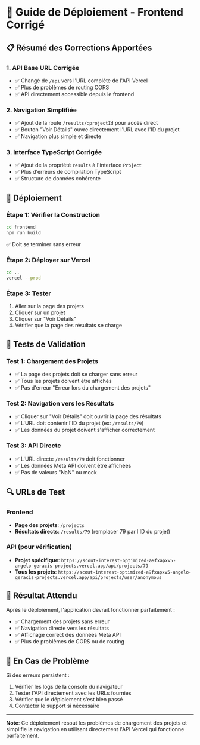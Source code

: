 # 🚀 Guide de Déploiement - Frontend Corrigé

## 📋 Résumé des Corrections Apportées

### 1. **API Base URL Corrigée**
- ✅ Changé de `/api` vers l'URL complète de l'API Vercel
- ✅ Plus de problèmes de routing CORS
- ✅ API directement accessible depuis le frontend

### 2. **Navigation Simplifiée**
- ✅ Ajout de la route `/results/:projectId` pour accès direct
- ✅ Bouton "Voir Détails" ouvre directement l'URL avec l'ID du projet
- ✅ Navigation plus simple et directe

### 3. **Interface TypeScript Corrigée**
- ✅ Ajout de la propriété `results` à l'interface `Project`
- ✅ Plus d'erreurs de compilation TypeScript
- ✅ Structure de données cohérente

## 🔧 Déploiement

### Étape 1: Vérifier la Construction
```bash
cd frontend
npm run build
```
✅ Doit se terminer sans erreur

### Étape 2: Déployer sur Vercel
```bash
cd ..
vercel --prod
```

### Étape 3: Tester
1. Aller sur la page des projets
2. Cliquer sur un projet
3. Cliquer sur "Voir Détails"
4. Vérifier que la page des résultats se charge

## 🧪 Tests de Validation

### Test 1: Chargement des Projets
- ✅ La page des projets doit se charger sans erreur
- ✅ Tous les projets doivent être affichés
- ✅ Pas d'erreur "Erreur lors du chargement des projets"

### Test 2: Navigation vers les Résultats
- ✅ Cliquer sur "Voir Détails" doit ouvrir la page des résultats
- ✅ L'URL doit contenir l'ID du projet (ex: `/results/79`)
- ✅ Les données du projet doivent s'afficher correctement

### Test 3: API Directe
- ✅ L'URL directe `/results/79` doit fonctionner
- ✅ Les données Meta API doivent être affichées
- ✅ Pas de valeurs "NaN" ou mock

## 🔍 URLs de Test

### Frontend
- **Page des projets**: `/projects`
- **Résultats directs**: `/results/79` (remplacer 79 par l'ID du projet)

### API (pour vérification)
- **Projet spécifique**: `https://scout-interest-optimized-a9fxapxv5-angelo-geracis-projects.vercel.app/api/projects/79`
- **Tous les projets**: `https://scout-interest-optimized-a9fxapxv5-angelo-geracis-projects.vercel.app/api/projects/user/anonymous`

## 🎯 Résultat Attendu

Après le déploiement, l'application devrait fonctionner parfaitement :
- ✅ Chargement des projets sans erreur
- ✅ Navigation directe vers les résultats
- ✅ Affichage correct des données Meta API
- ✅ Plus de problèmes de CORS ou de routing

## 🚨 En Cas de Problème

Si des erreurs persistent :
1. Vérifier les logs de la console du navigateur
2. Tester l'API directement avec les URLs fournies
3. Vérifier que le déploiement s'est bien passé
4. Contacter le support si nécessaire

---
**Note**: Ce déploiement résout les problèmes de chargement des projets et simplifie la navigation en utilisant directement l'API Vercel qui fonctionne parfaitement.

